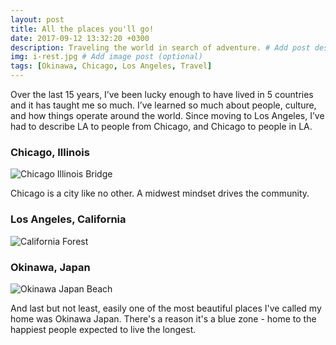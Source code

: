 ```yaml
---
layout: post
title: All the places you'll go!
date: 2017-09-12 13:32:20 +0300
description: Traveling the world in search of adventure. # Add post description (optional)
img: i-rest.jpg # Add image post (optional)
tags: [Okinawa, Chicago, Los Angeles, Travel]
---
```

Over the last 15 years, I’ve been lucky enough to have lived in 5 countries and it has taught me so much. I’ve learned so much about people, culture, and how things operate around the world. Since moving to Los Angeles, I’ve had to describe LA to people from Chicago, and Chicago to people in LA.

### Chicago, Illinois
![Chicago Illinois Bridge]({{site.baseurl}}/assets/img/chicago.jpg)

Chicago is a city like no other. A midwest mindset drives the community.


### Los Angeles, California
![California Forest]({{site.baseurl}}/assets/img/california.jpg)


### Okinawa, Japan
![Okinawa Japan Beach]({{site.baseurl}}/assets/img/okinawa.jpg)

And last but not least, easily one of the most beautiful places I've called my home was Okinawa Japan. There's a reason it's a blue zone - home to the happiest people expected to live the longest.
